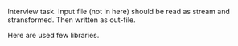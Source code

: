 Interview task. 
Input file (not in here) should be read as stream and stransformed. Then written as out-file.

Here are used few libraries.
